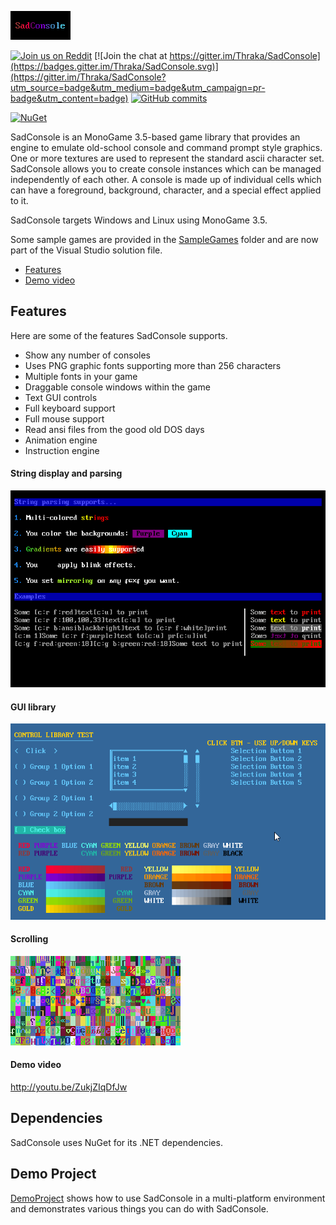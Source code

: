 ![SadConsole Logo](images/SadConsoleLogo.gif)

[![Join us on Reddit](https://img.shields.io/badge/reddit-SadConsole-red.svg)](http://reddit.com/r/sadconsole)
[![Join the chat at https://gitter.im/Thraka/SadConsole](https://badges.gitter.im/Thraka/SadConsole.svg)](https://gitter.im/Thraka/SadConsole?utm_source=badge&utm_medium=badge&utm_campaign=pr-badge&utm_content=badge)
[![GitHub commits](https://img.shields.io/github/commits-since/Thraka/SadConsole/V2.svg?maxAge=2592000)]()

[![NuGet](https://img.shields.io/nuget/v/SadConsole.svg)][github]

SadConsole is an MonoGame 3.5-based game library that provides an engine to emulate old-school console and command prompt style graphics. One or more textures are used to represent the standard ascii character set. SadConsole allows you to create console instances which can be managed independently of each other. A console is made up of individual cells which can have a foreground, background, character, and a special effect applied to it. 

SadConsole targets Windows and Linux using MonoGame 3.5.

Some sample games are provided in the [SampleGames](./SampleGames) folder and are now part of the Visual Studio solution file.

* [Features](#features)
* [Demo video](#demo-video)

## Features

Here are some of the features SadConsole supports.

* Show any number of consoles
* Uses PNG graphic fonts supporting more than 256 characters
* Multiple fonts in your game
* Draggable console windows within the game
* Text GUI controls
* Full keyboard support
* Full mouse support
* Read ansi files from the good old DOS days
* Animation engine
* Instruction engine

#### String display and parsing
![string pic](images/stringparseexample.gif)

#### GUI library
![GUI library pic](images/ui-example.gif)

#### Scrolling
![scrolling console](images/scrolling-example2.gif)

#### Demo video
http://youtu.be/ZukjZIqDfJw

## Dependencies
SadConsole uses NuGet for its .NET dependencies.

## Demo Project
[DemoProject](./src/DemoProject) shows how to use SadConsole in a multi-platform environment and demonstrates various things you can do with SadConsole.

[github]: http://www.nuget.org/packages/SadConsole/